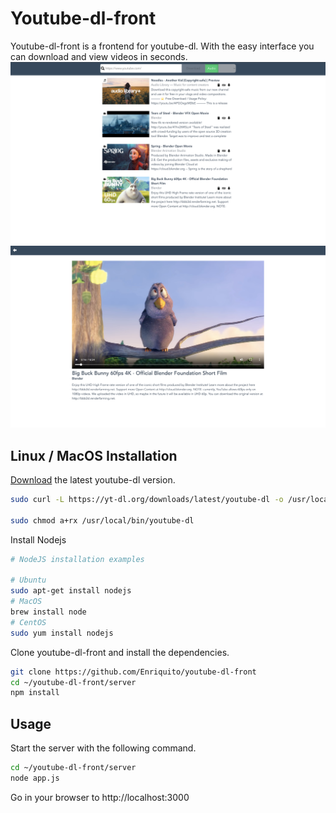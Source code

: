 # Youtube-dl-front

Youtube-dl-front is a frontend for youtube-dl. With the easy interface you can download and view videos in seconds.
![Download page](https://github.com/Enriquito/youtube-dl-front/blob/master/screenshots/Download.png?raw=true)
![Download page](https://github.com/Enriquito/youtube-dl-front/blob/master/screenshots/view.png?raw=true)

## Linux / MacOS Installation

[Download](http://ytdl-org.github.io/youtube-dl/download.html) the latest youtube-dl version.

```bash
sudo curl -L https://yt-dl.org/downloads/latest/youtube-dl -o /usr/local/bin/youtube-dl

sudo chmod a+rx /usr/local/bin/youtube-dl
```
Install Nodejs
```bash
# NodeJS installation examples

# Ubuntu
sudo apt-get install nodejs
# MacOS
brew install node
# CentOS
sudo yum install nodejs
```
Clone youtube-dl-front and install the dependencies.

```bash
git clone https://github.com/Enriquito/youtube-dl-front
cd ~/youtube-dl-front/server
npm install
```

## Usage

Start the server with the following command.

```bash
cd ~/youtube-dl-front/server
node app.js
```
Go in your browser to http://localhost:3000
